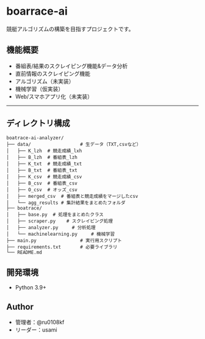 # boarrace-ai
競艇アルゴリズムの構築を目指すプロジェクトです。

## 機能概要
- 番組表/結果のスクレイピング機能&データ分析
- 直前情報のスクレイピング機能
- アルゴリズム（未実装）
- 機械学習（仮実装）
- Web/スマホアプリ化（未実装）

---

## ディレクトリ構成
```text
boatrace-ai-analyzer/
├── data/                  # 生データ（TXT,csvなど）
│   ├── K_lzh  # 競走成績_lxh
│   ├── B_lzh  # 番組表_lzh
│   ├── K_txt  # 競走成績_txt
│   ├── B_txt  # 番組表_txt
│   ├── K_csv  # 競走成績_csv
│   ├── B_csv  # 番組表_csv
│   ├── O_csv  # オッズ_csv
│   ├── merged_csv  # 番組表と競走成績をマージしたcsv
│   └── agg_results # 集計結果をまとめたフォルダ
├── boatrace/
│   ├── base.py  # 処理をまとめたクラス
│   ├── scraper.py    # スクレイピング処理
│   ├── analyzer.py     # 分析処理
│   └── machinelearning.py     # 機械学習
├── main.py                # 実行用スクリプト
├── requirements.txt       # 必要ライブラリ
└── README.md
```
## 開発環境
- Python 3.9+

## Author
- 管理者：@ru0108kf
- リーダー：usami
  
